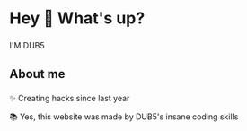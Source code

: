 <h1 align="left">Hey 👋 What's up?</h1>

###

<p align="left">I'M DUB5 </p>

###

<h2 align="left">About me</h2>

###

<p align="left">✨ Creating hacks since last year<br>
  
<p align="left">📚 Yes, this website was made by DUB5's insane coding skills <br>

